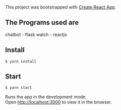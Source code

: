 This project was bootstrapped with [Create React App](https://github.com/facebook/create-react-app).
## The Programs used are
chatbot - flask
watch - reactjs

## Install
```
$ yarn install
```

## Start

```
$ yarn start
```

Runs the app in the development mode.<br />
Open [http://localhost:3000](http://localhost:3000) to view it in the browser.


